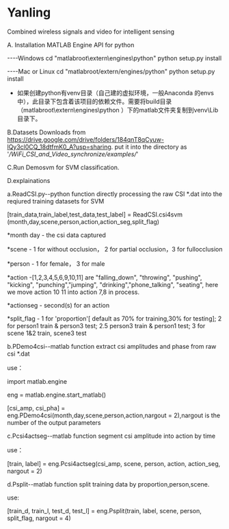 # Yanling
Combined wireless signals and video for intelligent sensing

A. Installation MATLAB Engine API for python

----Windows
cd "matlabroot\extern\engines\python"
python setup.py install

----Mac or Linux
cd "matlabroot/extern/engines/python"
python setup.py install

* 如果创建python有venv目录（自己建的虚拟环境，一般Anaconda 的envs中），此目录下包含着该项目的依赖文件。需要将build目录（matlabroot\extern\engines\python
）下的matlab文件夹复制到venv\Lib目录下。



B.Datasets Downloads from https://drive.google.com/drive/folders/184qnT8qCyuw-lQy3cl0CQ_18dtfmK0_A?usp=sharing.
  put it into the directory as '*/WiFi_CSI_and_Video_synchronize/examples/*'


C.Run Demosvm for SVM classification.

D.explainations

a.ReadCSI.py--python function directly processing the raw CSI *.dat into the reqiured training datasets for SVM

  [train_data,train_label,test_data,test_label] = ReadCSI.csi4svm (month,day,scene,person,action,action_seg,split_flag)
  
  *month day - the csi data captured
  
  *scene - 1 for without occlusion， 2  for partial occlusion，3 for fullocclusion
  
  *person - 1 for female， 3 for male
  
  *action -[1,2,3,4,5,6,9,10,11] are "falling_down", "throwing", "pushing", "kicking", "punching","jumping", "drinking","phone_talking", "seating", here we move action 10 11     into action 7,8 in process.
  
  *actionseg - second(s) for an action
  
  *split_flag - 1 for 'proportion'[ default as 70% for training,30% for testing]; 2 for person1 train & person3 test; 2.5 person3 train & person1 test; 3 for scene 1&2 train, scene3 test
  

b.PDemo4csi--matlab function extract csi amplitudes and phase from raw csi *.dat

  use：
  
  import matlab.engine 
  
  eng = matlab.engine.start_matlab()
  
  [csi_amp, csi_pha] = eng.PDemo4csi(month,day,scene,person,action,nargout = 2),nargout is the number of the output parameters
  
  

c.Pcsi4actseg--matlab function segment csi amplitude into action by time

  use：
  
  [train, label] = eng.Pcsi4actseg(csi_amp, scene, person, action, action_seg, nargout = 2) 
  
  

d.Psplit--matlab function split training data by proportion,person,scene.

  use:
  
  [train_d, train_l, test_d, test_l] = eng.Psplit(train, label, scene, person, split_flag, nargout = 4) 

